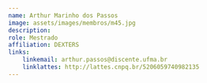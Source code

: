 ```yaml
---
name: Arthur Marinho dos Passos
image: assets/images/membros/m45.jpg
description: 
role: Mestrado
affiliation: DEXTERS
links:
	linkemail: arthur.passos@discente.ufma.br
	linklattes: http://lattes.cnpq.br/5206059740982135
---
```


